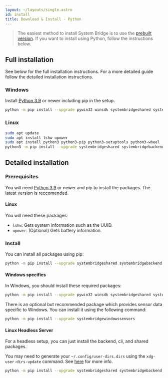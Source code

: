 ```yaml
---
layout: ~/layouts/single.astro
id: install
title: Download & Install - Python
---
```


> The easiest method to install System Bridge is to use the [prebuilt version](install). If you want to install using Python, follow the instructions below.

## Full installation

See below for the full installation instructions. For a more detailed guide follow the detailed installation instructions.

### Windows

Install [Python 3.9](https://www.python.org/downloads) or newer including pip in the setup.

```bash
python -m pip install --upgrade pywin32 winsdk systembridgeshared systembridgebackend systembridgecli systembridgefrontend systembridgegui systembridgewindowssensors
```

### Linux

```bash
sudo apt update
sudo apt install lshw upower
sudo apt install python3 python3-pip python3-setuptools python3-wheel
python3 -m pip install --upgrade systembridgeshared systembridgebackend systembridgecli systembridgefrontend systembridgegui
```

## Detailed installation

### Prerequisites

You will need [Python 3.9](https://www.python.org/downloads) or newer and pip to install the packages. The latest version is reccomended.

#### Linux

You will need these packages:

- `lshw`: Gets system information such as the UUID.
- `upower`: (Optional) Gets battery information.

### Install

You can install all packages using pip:

```bash
python -m pip install --upgrade systembridgeshared systembridgebackend systembridgecli systembridgefrontend systembridgegui
```

#### Windows specifics

In Windows, you should install these required packages:

```bash
python -m pip install --upgrade pywin32 winsdk systembridgeshared systembridgebackend
```

There is an optional but recommended package which provides sensor data specific to Windows. You can install it using the following command:

```bash
python -m pip install --upgrade systembridgewindowssensors
```

#### Linux Headless Server

For a headless setup, you can just install the backend, cli, and shared packages.

You may need to generate your `~/.config/user-dirs.dirs` using the `xdg-user-dirs-update` command. See [here](https://wiki.archlinux.org/title/XDG_user_directories) for more info.

```bash
python -m pip install --upgrade systembridgeshared systembridgebackend systembridgecli
```
